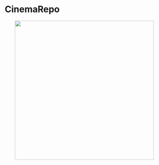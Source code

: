 # CinemaRepo
<p align="center">
  <img width="440" src="home/rhams/medo_/SjpuLkt7mxDIRmbGMDrnR4OpW1yvfzmfKxDFXXTk.jpg">
</p>
